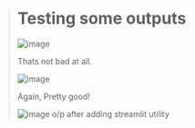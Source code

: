 > # Testing some outputs
> 
> ![image](https://github.com/user-attachments/assets/dbc49456-e8d1-4f2e-b814-525142015e6f)
> 
> Thats not bad at all.
>
> ![image](https://github.com/user-attachments/assets/d756473e-be8b-4cac-bbc2-8d50724ea176)
>
> Again, Pretty good!
>
> ![image](https://github.com/user-attachments/assets/dbbbcd15-2566-41ad-b885-7de4fc95bc4b)
> o/p after adding streamlit utility
